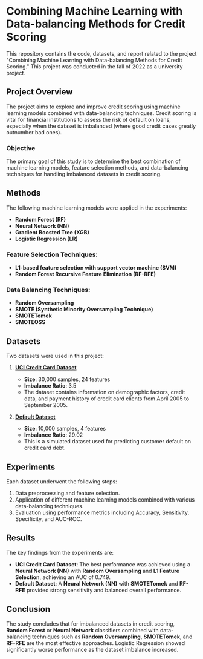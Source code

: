 # Combining Machine Learning with Data-balancing Methods for Credit Scoring

This repository contains the code, datasets, and report related to the project "Combining Machine Learning with Data-balancing Methods for Credit Scoring." This project was conducted in the fall of 2022 as a university project.

## Project Overview

The project aims to explore and improve credit scoring using machine learning models combined with data-balancing techniques. Credit scoring is vital for financial institutions to assess the risk of default on loans, especially when the dataset is imbalanced (where good credit cases greatly outnumber bad ones). 

### Objective
The primary goal of this study is to determine the best combination of machine learning models, feature selection methods, and data-balancing techniques for handling imbalanced datasets in credit scoring.

## Methods

The following machine learning models were applied in the experiments:
- **Random Forest (RF)**
- **Neural Network (NN)**
- **Gradient Boosted Tree (XGB)**
- **Logistic Regression (LR)**

### Feature Selection Techniques:
- **L1-based feature selection with support vector machine (SVM)**
- **Random Forest Recursive Feature Elimination (RF-RFE)**

### Data Balancing Techniques:
- **Random Oversampling**
- **SMOTE (Synthetic Minority Oversampling Technique)**
- **SMOTETomek**
- **SMOTEOSS**

## Datasets

Two datasets were used in this project:

1. **[UCI Credit Card Dataset](https://www.kaggle.com/datasets/uciml/default-of-credit-card-clients-dataset)**
   - **Size**: 30,000 samples, 24 features
   - **Imbalance Ratio**: 3.5
   - The dataset contains information on demographic factors, credit data, and payment history of credit card clients from April 2005 to September 2005.
   
2. **[Default Dataset](https://rdrr.io/cran/ISLR/man/Default.html)**
   - **Size**: 10,000 samples, 4 features
   - **Imbalance Ratio**: 29.02
   - This is a simulated dataset used for predicting customer default on credit card debt.

## Experiments

Each dataset underwent the following steps:
1. Data preprocessing and feature selection.
2. Application of different machine learning models combined with various data-balancing techniques.
3. Evaluation using performance metrics including Accuracy, Sensitivity, Specificity, and AUC-ROC.

## Results

The key findings from the experiments are:
- **UCI Credit Card Dataset**: The best performance was achieved using a **Neural Network (NN)** with **Random Oversampling** and **L1 Feature Selection**, achieving an AUC of 0.749.
- **Default Dataset**: A **Neural Network (NN)** with **SMOTETomek** and **RF-RFE** provided strong sensitivity and balanced overall performance.

## Conclusion

The study concludes that for imbalanced datasets in credit scoring, **Random Forest** or **Neural Network** classifiers combined with data-balancing techniques such as **Random Oversampling**, **SMOTETomek**, and **RF-RFE** are the most effective approaches. Logistic Regression showed significantly worse performance as the dataset imbalance increased.
